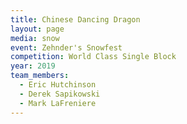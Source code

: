 ```yaml
---
title: Chinese Dancing Dragon
layout: page
media: snow
event: Zehnder's Snowfest
competition: World Class Single Block
year: 2019
team_members:
  - Eric Hutchinson
  - Derek Sapikowski
  - Mark LaFreniere
---
```



